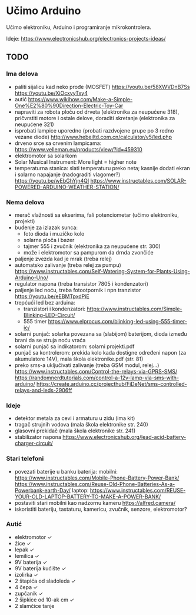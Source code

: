 # Učimo Arduino

Učimo elektroniku, Arduino i programiranje mikrokontrolera.

Ideje: https://www.electronicshub.org/electronics-projects-ideas/

## TODO

### Ima delova
- paliti sijalicu kad neko prođe (MOSFET)
  https://youtu.be/58XWVDnB7Ss
  https://youtu.be/XiOcxyyTxy4
- autić https://www.wikihow.com/Make-a-Simple-One%E2%80%90Direction-Electric-Toy-Car
- napraviti za robota ploču od drveta (elektronika za neupućene 318), pričvrstiti motore i ostale delove, doraditi skretanje (elektronika za neupućene 321)
- isprobati lampice uporedno (probati razdvojene grupe po 3 redno vezane diode)
  http://www.hebeiltd.com.cn/calculator/v5/led.php
- drveno srce sa crvenim lampicama: https://www.velleman.eu/products/view/?id=459310
- elektromotor sa solarkom
- Solar Musical Instrument: More light = higher note
- temperaturna stanica: slati temperaturu preko neta; kasnije dodati ekran i solarno napajanje (nadograditi vlagomer?)
  https://youtu.be/wEbGhYjn4QI
  https://www.instructables.com/SOLAR-POWERED-ARDUINO-WEATHER-STATION/

### Nema delova
- merač vlažnosti sa ekserima, fali potenciometar (učimo elektroniku, projekti)
- buđenje za izlazak sunca:
  - foto dioda i muzičko kolo
  - solarna ploča i bazer
  - tajmer 555 i zvučnik (elektronika za neupućene str. 300)
  - može i elektromotor sa pampurom da drnda zvončiće
- paljenje zvezda kad je mrak (treba relej)
- automatsko zalivanje (treba relej za pumpu)
  https://www.instructables.com/Self-Watering-System-for-Plants-Using-Arduino-Uno/
- regulator napona (treba transistor 7805 i kondenzatori)
- paljenje led noću, treba fotootpornik i npn tranzistor https://youtu.be/eEBMTpxdPiE
- trepćući led bez arduina:
  - tranzistori i kondenzatori: https://www.instructables.com/Simple-Blinking-LED-Circuit/
  - 555 timer https://www.elprocus.com/blinking-led-using-555-timer-ic/
- solarni punjač: solarka povezana sa (slabijom) baterijom, dioda između brani da se struja noću vraća
- solarni punjač sa indikatorom: solarni projekti.pdf
- punjač sa kontrolerom: prekida kolo kada dostigne određeni napon (za akumulatore 14V), mala škola elektronike.pdf (str. 81)
- preko sms-a uključivati zalivanje (treba GSM modul, relej...)
  https://www.instructables.com/Control-the-relays-via-GPRS-SMS/
  https://randomnerdtutorials.com/control-a-12v-lamp-via-sms-with-arduino/
  https://create.arduino.cc/projecthub/FiDeNet/sms-controlled-relays-and-leds-2906ff

### Ideje
- detektor metala za cevi i armaturu u zidu (ima kit)
- tragač strujnih vodova (mala škola elektronike str. 240)
- glasovni prekidač (mala škola elektronike str. 241)
- stabilizator napona https://www.electronicshub.org/lead-acid-battery-charger-circuit/

### Stari telefoni

- povezati baterije u banku baterija: 
  mobilni: 
    https://www.instructables.com/Mobile-Phone-Battery-Power-Bank/
    https://www.instructables.com/Reuse-Old-Phone-Batteries-As-a-Powerbank-earth-Day/
  laptop:
    https://www.instructables.com/REUSE-YOUR-OLD-LAPTOP-BATTERY-TO-MAKE-A-POWER-BANK/
- postaviti stari mobilni kao nadzornu kameru https://alfred.camera/
- iskoristiti bateriju, tastaturu, kamericu, zvučnik, senzore, elektromotor?

### Autić

- elektromotor ✓
- žice ✓
- lepak ✓
- lemilica ✓
- 9V baterija ✓
- 9V baterija kućište ✓
- izolirka ✓
- 2 štapića od sladoleda ✓
- 4 čepa ✓
- zupčanik ✓
- 2 šipkice od 10-ak cm ✓
- 2 slamčice tanje
